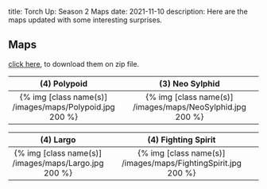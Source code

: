 title: Torch Up: Season 2 Maps
date: 2021-11-10
description: Here are the maps updated with some interesting surprises.

## Maps
[click here](https://torchup.org/files/maps.zip), to download them on zip file.

| (4) Polypoid | &nbsp; | (3) Neo Sylphid | &nbsp; | (2) Eclipse | 
|:---:|:---:|:---:|:---:|:---:|
| {% img [class name(s)] /images/maps/Polypoid.jpg 200 %} | &nbsp; | {% img [class name(s)] /images/maps/NeoSylphid.jpg 200 %} | &nbsp; | {% img [class name(s)] /images/maps/Eclipse.jpg 200 %} |

| (4) Largo  | &nbsp; | (4) Fighting Spirit | &nbsp; | (4) Iron Curtain | 
|:---:|:---:|:---:|:---:|:---:|
| {% img [class name(s)] /images/maps/Largo.jpg 200 %} | &nbsp; | {% img [class name(s)] /images/maps/FightingSpirit.jpg 200 %} | &nbsp; | {% img [class name(s)] /images/maps/IronCurtain.jpg 200 %} |

